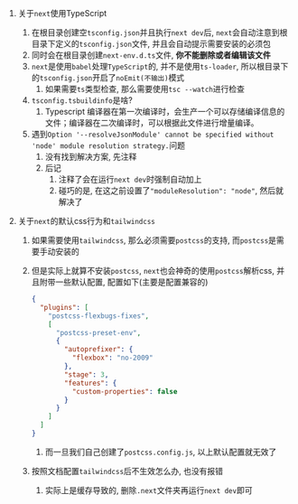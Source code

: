 1. 关于`next`使用TypeScript
    1. 在根目录创建空`tsconfig.json`并且执行`next dev`后, `next`会自动注意到根目录下定义的`tsconfig.json`文件, 并且会自动提示需要安装的必须包
    2. 同时会在根目录创建`next-env.d.ts`文件, **你不能删除或者编辑该文件**
    3. `next`是使用`babel`处理`TypeScript`的, 并不是使用`ts-loader`, 所以根目录下的`tsconfig.json`开启了`noEmit(不输出)`模式
        1. 如果需要`ts`类型检查, 那么需要使用`tsc --watch`进行检查
    4. `tsconfig.tsbuildinfo`是啥?
        1. Typescript 编译器在第一次编译时，会生产一个可以存储编译信息的文件；编译器在二次编译时，可以根据此文件进行增量编译。
    5. 遇到`Option '--resolveJsonModule' cannot be specified without 'node' module resolution strategy.`问题
        1. 没有找到解决方案, 先注释
        2. 后记
            1. 注释了会在运行`next dev`时强制自动加上
            2. 碰巧的是, 在这之前设置了`"moduleResolution": "node"`, 然后就解决了

2. 关于`next`的默认css行为和`tailwindcss`
    1. 如果需要使用`tailwindcss`, 那么必须需要`postcss`的支持, 而`postcss`是需要手动安装的

    2. 但是实际上就算不安装`postcss`, `next`也会神奇的使用`postcss`解析css, 并且附带一些默认配置, 配置如下(主要是配置兼容的)
        ```json
        {
          "plugins": [
            "postcss-flexbugs-fixes",
            [
              "postcss-preset-env",
              {
                "autoprefixer": {
                  "flexbox": "no-2009"
                },
                "stage": 3,
                "features": {
                  "custom-properties": false
                }
              }
            ]
          ]
        }
        ```

        1. 而一旦我们自己创建了`postcss.config.js`, 以上默认配置就无效了
    3. 按照文档配置`tailwindcss`后不生效怎么办, 也没有报错
        1. 实际上是缓存导致的, 删除`.next`文件夹再运行`next dev`即可